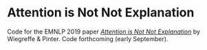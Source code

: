 # Attention is Not Not Explanation

Code for the EMNLP 2019 paper *[Attention is Not Not Explanation](https://arxiv.org/abs/1908.04626)* by Wiegreffe & Pinter.
Code forthcoming (early September).
